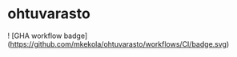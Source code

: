 # ohtuvarasto

! [GHA workflow badge] (https://github.com/mkekola/ohtuvarasto/workflows/CI/badge.svg)
